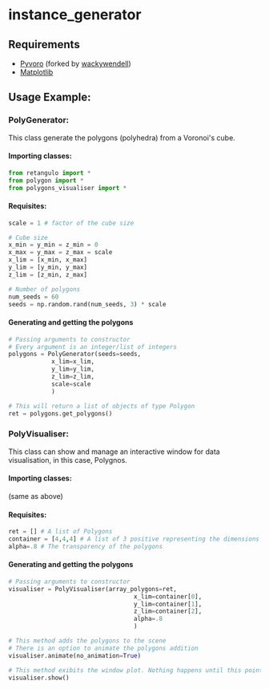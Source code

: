 instance_generator
===

## Requirements

* [Pyvoro](https://github.com/wackywendell/pyvoro/) (forked by [wackywendell](wackywendell))
* [Matplotlib](https://matplotlib.org/)


## Usage Example:
### PolyGenerator:

This class generate the polygons (polyhedra) from a Voronoi's cube.

#### Importing classes:
```python
from retangulo import *
from polygon import *
from polygons_visualiser import *
```

#### Requisites:

```python
scale = 1 # factor of the cube size

# Cube size
x_min = y_min = z_min = 0
x_max = y_max = z_max = scale
x_lim = [x_min, x_max]
y_lim = [y_min, y_max]
z_lim = [z_min, z_max]

# Number of polygons
num_seeds = 60
seeds = np.random.rand(num_seeds, 3) * scale

```

#### Generating and getting the polygons

```python
# Passing arguments to constructor
# Every argument is an integer/list of integers
polygons = PolyGenerator(seeds=seeds,
			x_lim=x_lim,
			y_lim=y_lim,
			z_lim=z_lim,
			scale=scale
			)

# This will return a list of objects of type Polygon
ret = polygons.get_polygons()

```


### PolyVisualiser:

This class can show and manage an 
interactive window for data visualisation, in this case, Polygnos.

#### Importing classes:
(same as above)

#### Requisites:

```python
ret = [] # A list of Polygons
container = [4,4,4] # A list of 3 positive representing the dimensions of the visualization area
alpha=.8 # The transparency of the polygons
```

#### Generating and getting the polygons

```python
# Passing arguments to constructor
visualiser = PolyVisualiser(array_polygons=ret,
                                   x_lim=container[0],
                                   y_lim=container[1],
                                   z_lim=container[2],
                                   alpha=.8
                                   )

# This method adds the polygons to the scene
# There is an option to animate the polygons addition
visualiser.animate(no_animation=True)

# This method exibits the window plot. Nothing happens until this point
visualiser.show()

```


